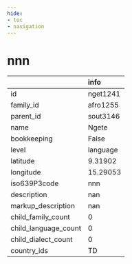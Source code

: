 ```yaml
---
hide:
- toc
- navigation
---
```

# nnn
|                      | info     |
|:---------------------|:---------|
| id                   | nget1241 |
| family_id            | afro1255 |
| parent_id            | sout3146 |
| name                 | Ngete    |
| bookkeeping          | False    |
| level                | language |
| latitude             | 9.31902  |
| longitude            | 15.29053 |
| iso639P3code         | nnn      |
| description          | nan      |
| markup_description   | nan      |
| child_family_count   | 0        |
| child_language_count | 0        |
| child_dialect_count  | 0        |
| country_ids          | TD       |